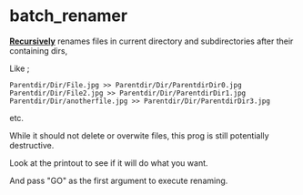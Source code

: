 # batch_renamer

**<ins>Recursively</ins>** renames files in current directory and subdirectories after their containing dirs,

Like ;

```
Parentdir/Dir/File.jpg >> Parentdir/Dir/ParentdirDir0.jpg  
Parentdir/Dir/File2.jpg >> Parentdir/Dir/ParentdirDir1.jpg
Parentdir/Dir/anotherfile.jpg >> Parentdir/Dir/ParentdirDir3.jpg
```
etc.

While it should not delete or overwite files, this prog is still potentially destructive.

Look at the printout to see if it will do what you want.

And pass "GO" as the first argument to execute renaming.
